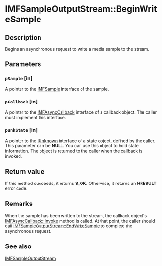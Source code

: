 # IMFSampleOutputStream::BeginWriteSample

## Description

Begins an asynchronous request to write a media sample to the stream.

## Parameters

### `pSample` [in]

A pointer to the [IMFSample](https://learn.microsoft.com/windows/desktop/api/mfobjects/nn-mfobjects-imfsample) interface of the sample.

### `pCallback` [in]

A pointer to the [IMFAsyncCallback](https://learn.microsoft.com/windows/desktop/api/mfobjects/nn-mfobjects-imfasynccallback) interface of a callback object. The caller must implement this interface.

### `punkState` [in]

A pointer to the [IUnknown](https://learn.microsoft.com/windows/desktop/api/unknwn/nn-unknwn-iunknown) interface of a state object, defined by the caller. This parameter can be **NULL**. You can use this object to hold state information. The object is returned to the caller when the callback is invoked.

## Return value

If this method succeeds, it returns **S_OK**. Otherwise, it returns an **HRESULT** error code.

## Remarks

When the sample has been written to the stream, the callback object's [IMFAsyncCallback::Invoke](https://learn.microsoft.com/windows/desktop/api/mfobjects/nf-mfobjects-imfasynccallback-invoke) method is called. At that point, the caller should call [IMFSampleOutputStream::EndWriteSample](https://learn.microsoft.com/windows/desktop/api/mfobjects/nf-mfobjects-imfsampleoutputstream-endwritesample) to complete the asynchronous request.

## See also

[IMFSampleOutputStream](https://learn.microsoft.com/windows/desktop/api/mfobjects/nn-mfobjects-imfsampleoutputstream)